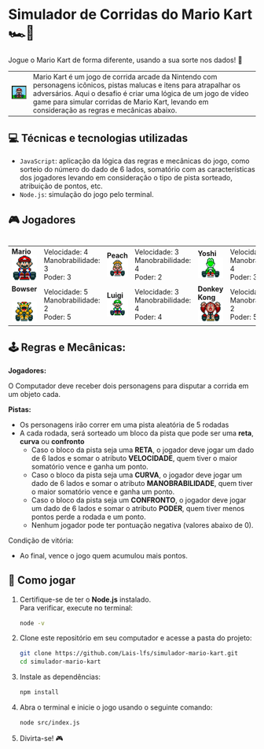 # Simulador de Corridas do Mario Kart 🏎💨
Jogue o Mario Kart de forma diferente, usando a sua sorte nos dados! 🎲

<table>
  <tbody>
    <tr>
      <td><img src="https://github.com/Lais-lfs/simulador-mario-kart/blob/main/docs/header.gif" width="150px"></td>
      <td>Mario Kart é um jogo de corrida arcade da Nintendo com personagens icônicos, pistas malucas e itens para atrapalhar os adversários. Aqui o desafio é criar uma lógica de um jogo de vídeo game para simular corridas de Mario Kart, levando em consideração as regras e mecânicas abaixo.
</td>
    </tr>
  <tbody>
<table>


## 💻 Técnicas e tecnologias utilizadas
- `JavaScript`: aplicação da lógica das regras e mecânicas do jogo, como sorteio do número do dado de 6 lados, somatório com as características dos jogadores levando em consideração o tipo de pista sorteado, atribuição de pontos, etc.
- `Node.js`: simulação do jogo pelo terminal.

## 🎮 Jogadores
<table>
  <tbody>
    <tr>
      <td><b>Mario</b> <br> <img src="https://github.com/Lais-lfs/simulador-mario-kart/blob/main/docs/mario.gif" width="70px"></td>
      <td>Velocidade: 4 <br> Manobrabilidade: 3 <br> Poder: 3</td>
      <td><b>Peach</b> <br> <img src="https://github.com/Lais-lfs/simulador-mario-kart/blob/main/docs/peach.gif" width="90px"></td>
      <td>Velocidade: 3 <br> Manobrabilidade: 4 <br> Poder: 2</td>
      <td><b>Yoshi</b> <br> <img src="https://github.com/Lais-lfs/simulador-mario-kart/blob/main/docs/yoshi.gif" width="90px"></td>
      <td>Velocidade: 2 <br> Manobrabilidade: 4 <br> Poder: 3</td>
    </tr>
    <tr>
      <td><b>Bowser</b> <br><br>
        <img src="https://github.com/Lais-lfs/simulador-mario-kart/blob/main/docs/bowser.gif" width="90px"></td>
      <td>Velocidade: 5 <br> Manobrabilidade: 2 <br> Poder: 5</td>
      <td><b>Luigi</b> <br> <img src="https://github.com/Lais-lfs/simulador-mario-kart/blob/main/docs/luigi.gif" width="90px"></td>
      <td>Velocidade: 3 <br> Manobrabilidade: 4 <br> Poder: 4</td>
      <td><b>Donkey Kong</b> <br> <img src="https://github.com/Lais-lfs/simulador-mario-kart/blob/main/docs/dk.gif" width="90px"></td>
      <td>Velocidade: 2 <br> Manobrabilidade: 2 <br> Poder: 5</td>
    </tr>
  </tbody>
</table>

## 🕹️ Regras e Mecânicas:
**Jogadores:**

O Computador deve receber dois personagens para disputar a corrida em um objeto cada.

**Pistas:**

- Os personagens irão correr em uma pista aleatória de 5 rodadas
- A cada rodada, será sorteado um bloco da pista que pode ser uma **reta**, **curva** ou **confronto**
  - Caso o bloco da pista seja uma **RETA**, o jogador deve jogar um dado de 6 lados e somar o atributo **VELOCIDADE**, quem tiver o maior somatório vence e ganha um ponto.
  - Caso o bloco da pista seja uma **CURVA**, o jogador deve jogar um dado de 6 lados e somar o atributo **MANOBRABILIDADE**, quem tiver o maior somatório vence e ganha um ponto.
  - Caso o bloco da pista seja um **CONFRONTO**, o jogador deve jogar um dado de 6 lados e somar o atributo **PODER**, quem tiver menos pontos perde a rodada e um ponto.
  - Nenhum jogador pode ter pontuação negativa (valores abaixo de 0).

Condição de vitória:
- Ao final, vence o jogo quem acumulou mais pontos.

## 🎲 Como jogar

1. Certifique-se de ter o **Node.js** instalado. <br>
   Para verificar, execute no terminal:  
     ```sh
     node -v
     ```

2. Clone este repositório em seu computador e acesse a pasta do projeto:  
   ```sh
   git clone https://github.com/Lais-lfs/simulador-mario-kart.git
   cd simulador-mario-kart
   ```

3. Instale as dependências:
    ```sh
    npm install
    ```

4. Abra o terminal e inicie o jogo usando o seguinte comando:
    ```sh
    node src/index.js
    ```

5. Divirta-se! 🎮
